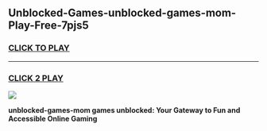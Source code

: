 
## Unblocked-Games-unblocked-games-mom-Play-Free-7pjs5
<h3>
<a href="https://premium76.site?title=unblocked-games-mom&ref=21A">CLICK TO PLAY</a></h3>
<hr>

<h3>
<a href="https://premium76.site?title=unblocked-games-mom&ref=21A">CLICK 2 PLAY</a>
  
</h3>

<a href="https://premium76.site?title=unblocked-games-mom&ref=21A"><img src="https://clearcache.store/games.png"></a>


**unblocked-games-mom games unblocked: Your Gateway to Fun and Accessible Online Gaming**
